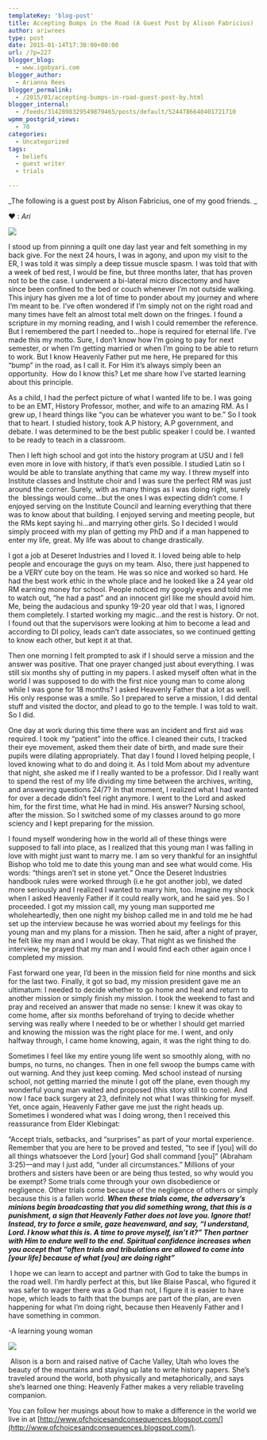 ```yaml
---
templateKey: 'blog-post'
title: Accepting Bumps in the Road (A Guest Post by Alison Fabricius)
author: ariwrees
type: post
date: 2015-01-14T17:30:00+00:00
url: /?p=227
blogger_blog:
  - www.igobyari.com
blogger_author:
  - Arianna Rees
blogger_permalink:
  - /2015/01/accepting-bumps-in-road-guest-post-by.html
blogger_internal:
  - /feeds/3142898329549879465/posts/default/5244786640401721710
wpmm_postgrid_views:
  - 70
categories:
  - Uncategorized
tags:
  - beliefs
  - guest writer
  - trials

---
```

_The following is a guest post by Alison Fabricius, one of my good friends. _

❤ : _Ari_

[![](https://www.igobyari.com/wp-content/uploads/2015/01/road1.jpg)](https://www.igobyari.com/wp-content/uploads/2015/01/road1.jpg)

I stood up from pinning a quilt one day last year and felt something in my back give. For the next 24 hours, I was in agony, and upon my visit to the ER, I was told it was simply a deep tissue muscle spasm. I was told that with a week of bed rest, I would be fine, but three months later, that has proven not to be the case. I underwent a bi-lateral micro discectomy and have since been confined to the bed or couch whenever I’m not outside walking. This injury has given me a lot of time to ponder about my journey and where I’m meant to be. I’ve often wondered if I’m simply not on the right road and many times have felt an almost total melt down on the fringes. I found a scripture in my morning reading, and I wish I could remember the reference. But I remembered the part I needed to…hope is required for eternal life. I’ve made this my motto. Sure, I don’t know how I’m going to pay for next semester, or when I’m getting married or when I’m going to be able to return to work. But I know Heavenly Father put me here, He prepared for this “bump” in the road, as I call it. For Him it’s always simply been an opportunity.  How do I know this? Let me share how I’ve started learning about this principle.

As a child, I had the perfect picture of what I wanted life to be. I was going to be an EMT, History Professor, mother, and wife to an amazing RM. As I grew up, I heard things like “you can be whatever you want to be.” So I took that to heart. I studied history, took A.P history, A.P government, and debate. I was determined to be the best public speaker I could be. I wanted to be ready to teach in a classroom.

Then I left high school and got into the history program at USU and I fell even more in love with history, if that’s even possible. I studied Latin so I would be able to translate anything that came my way. I threw myself into Institute classes and Institute choir and I was sure the perfect RM was just around the corner. Surely, with as many things as I was doing right, surely the  blessings would come…but the ones I was expecting didn’t come. I enjoyed serving on the Institute Council and learning everything that there was to know about that building. I enjoyed serving and meeting people, but the RMs kept saying hi…and marrying other girls. So I decided I would simply proceed with my plan of getting my PhD and if a man happened to enter my life, great. My life was about to change drastically.

I got a job at Deseret Industries and I loved it. I loved being able to help people and encourage the guys on my team. Also, there just happened to be a VERY cute boy on the team. He was so nice and worked so hard. He had the best work ethic in the whole place and he looked like a 24 year old RM earning money for school. People noticed my googly eyes and told me to watch out, “he had a past” and an innocent girl like me should avoid him. Me, being the audacious and spunky 19-20 year old that I was, I ignored them completely. I started working my magic…and the rest is history. Or not. I found out that the supervisors were looking at him to become a lead and according to DI policy, leads can’t date associates, so we continued getting to know each other, but kept it at that.

Then one morning I felt prompted to ask if I should serve a mission and the answer was positive. That one prayer changed just about everything. I was still six months shy of putting in my papers. I asked myself often what in the world I was supposed to do with the first nice young man to come along while I was gone for 18 months? I asked Heavenly Father that a lot as well. His only response was a smile. So I prepared to serve a mission, I did dental stuff and visited the doctor, and plead to go to the temple. I was told to wait. So I did.

One day at work during this time there was an incident and first aid was required. I took my “patient” into the office. I cleaned their cuts, I tracked their eye movement, asked them their date of birth, and made sure their pupils were dilating appropriately. That day I found I loved helping people, I loved knowing what to do and doing it. As I told Mom about my adventure that night, she asked me if I really wanted to be a professor. Did I really want to spend the rest of my life dividing my time between the archives, writing, and answering questions 24/7? In that moment, I realized what I had wanted for over a decade didn’t feel right anymore. I went to the Lord and asked him, for the first time, what He had in mind. His answer? Nursing school, after the mission. So I switched some of my classes around to go more sciency and I kept preparing for the mission.

I found myself wondering how in the world all of these things were supposed to fall into place, as I realized that this young man I was falling in love with might just want to marry me. I am so very thankful for an insightful Bishop who told me to date this young man and see what would come. His words: “things aren’t set in stone yet.” Once the Deseret Industries handbook rules were worked through (i.e he got another job), we dated more seriously and I realized I wanted to marry him, too. Imagine my shock when I asked Heavenly Father if it could really work, and he said yes. So I proceeded. I got my mission call, my young man supported me wholeheartedly, then one night my bishop called me in and told me he had set up the interview because he was worried about my feelings for this young man and my plans for a mission. Then he said, after a night of prayer, he felt like my man and I would be okay. That night as we finished the interview, he prayed that my man and I would find each other again once I completed my mission.

Fast forward one year, I’d been in the mission field for nine months and sick for the last two. Finally, it got so bad, my mission president gave me an ultimatum: I needed to decide whether to go home and heal and return to another mission or simply finish my mission. I took the weekend to fast and pray and received an answer that made no sense: I knew it was okay to come home, after six months beforehand of trying to decide whether serving was really where I needed to be or whether I should get married and knowing the mission was the right place for me. I went, and only halfway through, I came home knowing, again, it was the right thing to do.

Sometimes I feel like my entire young life went so smoothly along, with no bumps, no turns, no changes. Then in one fell swoop the bumps came with out warning. And they just keep coming. Med school instead of nursing school, not getting married the minute I got off the plane, even though my wonderful young man waited and proposed (this story still to come). And now I face back surgery at 23, definitely not what I was thinking for myself. Yet, once again, Heavenly Father gave me just the right heads up. Sometimes I wondered what was I doing wrong, then I received this reassurance from Elder Klebingat:

“Accept trials, setbacks, and “surprises” as part of your mortal experience. Remember that you are here to be proved and tested, “to see if \[you\] will do all things whatsoever the Lord \[your\] God shall command \[you\]” (Abraham 3:25)—and may I just add, “under all circumstances.” Millions of your brothers and sisters have been or are being thus tested, so why would you be exempt? Some trials come through your own disobedience or negligence. Other trials come because of the negligence of others or simply because this is a fallen world. **_When these trials come, the adversary’s minions begin broadcasting that you did something wrong, that this is a punishment, a sign that Heavenly Father does not love you. Ignore that! Instead, try to force a smile, gaze heavenward, and say, “I understand, Lord. I know what this is. A time to prove myself, isn’t it?” Then partner with Him to endure well to the end. Spiritual confidence increases when you accept that “often trials and tribulations are allowed to come into \[your life\] because of what \[you\] are doing right”_**

 I hope we can learn to accept and partner with God to take the bumps in the road well. I’m hardly perfect at this, but like Blaise Pascal, who figured it was safer to wager there was a God than not, I figure it is easier to have hope, which leads to faith that the bumps are part of the plan, are even happening for what I’m doing right, because then Heavenly Father and I have something in common.

\-A learning young woman

[![](https://www.igobyari.com/wp-content/uploads/2015/01/alisonpost1-1.png)](https://www.igobyari.com/wp-content/uploads/2015/01/alisonpost1-1.png)

 Alison is a born and raised native of Cache Valley, Utah who loves the beauty of the mountains and staying up late to write history papers. She’s traveled around the world, both physically and metaphorically, and says she’s learned one thing: Heavenly Father makes a very reliable traveling companion.

You can follow her musings about how to make a difference in the world we live in at [http://www.ofchoicesandconsequences.blogspot.com/](http://www.ofchoicesandconsequences.blogspot.com/).